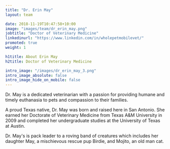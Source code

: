 ```yaml
---
title: "Dr. Erin May"
layout: team

date: 2018-11-19T10:47:58+10:00
image: "images/team/dr_erin_may.png"
jobtitle: "Doctor of Veterinary Medicine"
linkedinurl: "https://www.linkedin.com/in/wholepetmobilevet/"
promoted: true
weight: 1

h1title: About Erin May
h2title: Doctor of Veterinary Medicine

intro_image: "/images/dr_erin_may_3.png"
intro_image_absolute: false
intro_image_hide_on_mobile: false
---
```


Dr. May is a dedicated veterinarian with a passion for providing humane and timely euthanasia to pets and compassion to their families. 

A proud Texas native, Dr. May was born and raised here in San Antonio. She earned her Doctorate of Veterinary Medicine from Texas A&M University in 2009 and completed her undergraduate studies at the University of Texas at Austin. 

Dr. May's is pack leader to a roving band of creatures which includes her daughter May, a mischievous rescue pup Birdie, and Mojito, an old man cat.